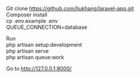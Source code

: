 
Git clone https://github.com/liukhang/laravel-app.git</br>
Composer install </br>
cp .env.example .env </br>
QUEUE_CONNECTION=database </br>

Run  </br>
    php artisan setup:development </br>
    php artisan serve </br>
    php artisan queue:work </br>

 Go to http://127.0.0.1:8000/ </br>
